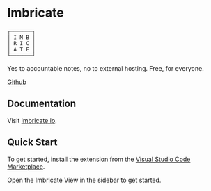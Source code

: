 # Imbricate

```
┌───────┐
│ I M B │
│ R I C │
│ A T E │
└───────┘
```

Yes to accountable notes, no to external hosting. Free, for everyone.

[Github](https://github.com/imbricate/Imbricate-Code-Extension)

## Documentation

Visit [imbricate.io](https://imbricate.io/).

## Quick Start

To get started, install the extension from the [Visual Studio Code Marketplace](https://marketplace.visualstudio.com/items?itemName=imbricate.imbricate).

Open the Imbricate View in the sidebar to get started.
